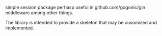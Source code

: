 simple session package perhasp useful in github.com/gogonic/gin middleware
among other things.  

The library is intended to provide a skeleton that may be cusomized
and implemented.


